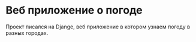 # Веб приложение о погоде
Проект писался на Djange, веб приложение в котором узнаем погоду в разных городах.

